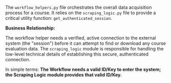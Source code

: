 The `workflow_helpers.py` file orchestrates the overall data acquisition process for a course. It relies on the `scraping_logic.py` file to provide a critical utility function: `get_authenticated_session`.

**Business Relationship:**

The workflow helper needs a verified, active connection to the external system (the "session") before it can attempt to find or download any course evaluation data. The `scraping_logic` module is responsible for handling the low-level technical details of establishing this secure, authenticated connection.

In simple terms: **The Workflow needs a valid ID/Key to enter the system; the Scraping Logic module provides that valid ID/Key.**